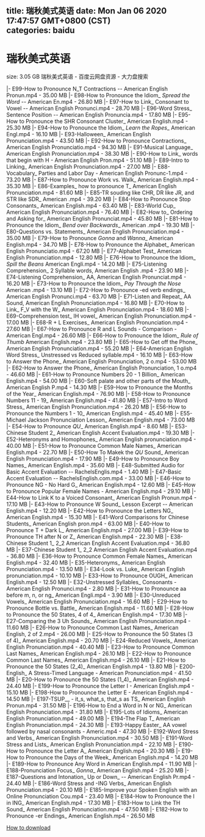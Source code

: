 
title: 瑞秋美式英语
date: Mon Jan 06 2020 17:47:57 GMT+0800 (CST)    
categories: baidu
---

# 瑞秋美式英语
size: 3.05 GB
 瑞秋美式英语 - 百度云网盘资源 - 大力盘搜索
 
|- E99-How to Pronounce N_T Contractions -- American English Pronun.mp4 - 35.00 MB
|- E98-How to Pronounce the Idiom_ _Spread the Word_ -- American En.mp4 - 26.80 MB
|- E97-How to Link_ Consonant to Vowel -- American English Pronunci.mp4 - 28.70 MB
|- E96-Word Stress_ Sentence Position -- American English Pronuncia.mp4 - 17.80 MB
|- E95-How to Pronounce the SHR Consonant Cluster_ American English.mp4 - 25.30 MB
|- E94-How to Pronounce the Idiom_ _Learn the Ropes__ American Engl.mp4 - 16.10 MB
|- E93-Halloween_ American English Pronunciation.mp4 - 43.50 MB
|- E92-How to Pronounce Contractions_ American English Pronunciatio.mp4 - 94.30 MB
|- E91-Musical Language_ American English Pronunciation.mp4 - 38.30 MB
|- E90-How to Link_ words that begin with H - American English Pron.mp4 - 51.10 MB
|- E89-Intro to Linking_ American English Pronunciation.mp4 - 27.00 MB
|- E88-Vocabulary_ Parties and Labor Day - American English Pronunc-1.mp4 - 73.20 MB
|- E87-How to Pronounce Work vs. Walk_ American English.mp4 - 35.30 MB
|- E86-Examples_ how to pronounce T_ American English Pronunciation.mp4 - 81.60 MB
|- E85-TR souding like CHR, DR like JR, and STR like SDR_ American .mp4 - 39.20 MB
|- E84-How to Pronounce Stop Consonants_ American English.mp4 - 63.40 MB
|- E83-World Cup_ American English Pronunciation.mp4 - 76.40 MB
|- E82-How to_ Ordering and Asking for_ American English Pronunciat.mp4 - 45.80 MB
|- E81-How to Pronounce the Idiom_ _Bend over Backwards__ American .mp4 - 19.30 MB
|- E80-Questions vs. Statements_ American English Pronunciation.mp4 - 35.00 MB
|- E79-How to Pronounce _Gonna_ and _Wanna__ American English.mp4 - 34.70 MB
|- E78-How to Pronounce the Alphabet_ American English Pronunciatio.mp4 - 67.20 MB
|- E77-Alphabet Test_ American English Pronunciation.mp4 - 12.80 MB
|- E76-How to Pronounce the Idiom_ _Spill the Beans_ American Engli.mp4 - 14.20 MB
|- E75-Listening Comprehension_ 2 Syllable words, American English .mp4 - 23.90 MB
|- E74-Listening Comprehension_ AA, American English Pronunciat.mp4 - 16.20 MB
|- E73-How to Pronounce the Idiom_ _Pay Through the Nose_ American .mp4 - 13.10 MB
|- E72-How to Pronounce -ed verb endings_ American English Pronunci.mp4 - 63.70 MB
|- E71-Listen and Repeat_ AA Sound, American English Pronunciation.mp4 - 16.80 MB
|- E70-How to Link_ F_V with the W_ American English Pronunciation.mp4 - 18.60 MB
|- E69-Comprehension test_ IH vowel_ American English Pronunciation.mp4 - 17.00 MB
|- E68-R + L Exercises_ American English Pronunciation.mp4 - 27.60 MB
|- E67-How to Pronounce R and L Sounds - Comparison - American Engl.mp4 - 26.60 MB
|- E66-How to Pronounce the Idiom_ _Rule of Thumb_ American English.mp4 - 23.80 MB
|- E65-How to Get off the Phone_ American English Pronunciation.mp4 - 55.20 MB
|- E64-American English Word Stress_ Unstressed vs Reduced syllable.mp4 - 16.10 MB
|- E63-How to Answer the Phone_ American English Pronunciation, 2 o.mp4 - 53.00 MB
|- E62-How to Answer the Phone_ American English Pronunciation, 1 o.mp4 - 46.60 MB
|- E61-How to Pronounce Numbers 20 - 1 Billion_ American English.mp4 - 54.00 MB
|- E60-Soft palate and other parts of the Mouth_ American English P.mp4 - 14.30 MB
|- E59-How to Pronounce the Months of the Year_ American English.mp4 - 76.90 MB
|- E58-How to Pronounce Numbers 11 - 19_ American English.mp4 - 41.80 MB
|- E57-Intro to Word Stress_ American English Pronunciation.mp4 - 26.20 MB
|- E56-How to Pronounce the Numbers 1 - 10_ American English.mp4 - 45.40 MB
|- E55-Michael Jackson Pronunciation Lesson_ American English.mp4 - 73.00 MB
|- E54-How to Pronounce _QU__ American English.mp4 - 8.60 MB
|- E53-Chinese Student 2_ American English Accent Evaluation.mp4 - 19.30 MB
|- E52-Heteronyms and Homophones_ American English pronunciation.mp4 - 40.00 MB
|- E51-How to Pronounce Common Male Names_ American English.mp4 - 22.70 MB
|- E50-How To Makek the _QU_ Sound_ American English Pronunciation.mp4 - 17.90 MB
|- E49-How to Pronounce Boy Names_ American English.mp4 - 35.60 MB
|- E48-Submitted Audio for Basic Accent Evaluation -- RachelsEnglis.mp4 - 1.40 MB
|- E47-Basic Accent Evaluation -- RachelsEnglish.com.mp4 - 33.00 MB
|- E46-How to Pronounce NG - No Hard G_ American English.mp4 - 12.60 MB
|- E45-How to Pronounce Popular Female Names - American English.mp4 - 29.10 MB
|- E44-How to Link K to a Voiced Consonant_ American English Pronun.mp4 - 17.10 MB
|- E43-How to Pronounce W Sound_ Lesson Excerpt -- American English.mp4 - 12.20 MB
|- E42-How to Pronounce the Letters NG_ American English.mp4 - 15.30 MB
|- E41-Word Comparisons for Chinese Students_ American English pron.mp4 - 63.00 MB
|- E40-How to Pronounce T + Dark L_ American English.mp4 - 27.00 MB
|- E39-How to Pronounce TH after N or Z_ American English.mp4 - 22.30 MB
|- E38-Chinese Student 1_ 2_2 American English Accent Evaluation.mp4 - 36.80 MB
|- E37-Chinese Student 1_ 2_2 American English Accent Evaluation.mp4 - 36.80 MB
|- E36-How to Pronounce Common Female Names_ American English.mp4 - 32.40 MB
|- E35-Heteronyms_ American English Pronunciation.mp4 - 13.50 MB
|- E34-Look vs. Luke_ American English pronunciation.mp4 - 10.10 MB
|- E33-How to Pronounce OUGH_ American English.mp4 - 12.50 MB
|- E32-Unstressed Syllables_ Consonants - American English Pronunci.mp4 - 2.80 MB
|- E31-How to Pronounce aa before m, n, or ng_ American Engli.mp4 - 3.90 MB
|- E30-Unreduced Vowels_ American English Pronunciation.mp4 - 16.60 MB
|- E29-How to Pronounce Bottle vs. Battle_ American English.mp4 - 11.60 MB
|- E28-How to Pronounce the 50 States, 4 of 4_ American English.mp4 - 17.30 MB
|- E27-Comparing the 3 Uh Sounds_ American English Pronunciation.mp4 - 11.60 MB
|- E26-How to Pronounce Common Last Names_ American English, 2 of 2.mp4 - 26.00 MB
|- E25-How to Pronounce the 50 States (3 of 4)_ American English.mp4 - 20.70 MB
|- E24-Reduced Vowels_ American English Pronunciation.mp4 - 40.40 MB
|- E23-How to Pronounce Common Last Names_ American English.mp4 - 26.10 MB
|- E22-How to Pronounce Common Last Names_ American English.mp4 - 26.10 MB
|- E21-How to Pronounce the 50 States (2_4)_ American English.mp4 - 13.80 MB
|- E200-English_ A Stress-Timed Language - American Pronunciation.mp4 - 41.50 MB
|- E20-How to Pronounce the 50 States (1_4)_ American English.mp4 - 24.40 MB
|- E199-How to Pronounce the Letter I - American English.mp4 - 15.10 MB
|- E198-How to Pronounce the Letter E - American English.mp4 - 14.50 MB
|- E197-TSUP__ - it_s, what_s, that_s as TS_ American English Pronun.mp4 - 31.50 MB
|- E196-How to End a Word in N or NG_ American English Pronunciation.mp4 - 31.80 MB
|- E195-Lots of Idioms_ American English Pronunciation.mp4 - 49.00 MB
|- E194-The Flap T_ American English Pronunciation.mp4 - 24.30 MB
|- E193-Happy Easter_ AA vowel followed by nasal consonants - Americ.mp4 - 47.30 MB
|- E192-Word Stress and Verbs_ American English Pronunciation.mp4 - 30.50 MB
|- E191-Word Stress and Lists_ American English Pronunciation.mp4 - 22.10 MB
|- E190-How to Pronounce the Letter A_ American English.mp4 - 20.30 MB
|- E19-How to Pronounce the Days of the Week_ American English.mp4 - 14.20 MB
|- E189-How to Pronounce Any Word in American English.mp4 - 11.90 MB
|- E188-Pronunciation Focus_ _Gonna__ American English.mp4 - 25.20 MB
|- E187-Questions and Intonation_ Up or Down_ -- American English Pr.mp4 - 24.40 MB
|- E186-Word Stress and -ING Verbs_ American English Pronunciation.mp4 - 20.10 MB
|- E185-Improve your Spoken English with an Online Pronunciation Cou.mp4 - 23.40 MB
|- E184-How to Pronounce the I in ING_ American English.mp4 - 17.30 MB
|- E183-How to Link the TH Sound_ American English Pronunciation.mp4 - 47.50 MB
|- E182-How to Pronounce -er Endings_ American English.mp4 - 26.50 MB

[How to download](https://bpcam.bemobtrk.com/go/2ceec3aa-1ca2-46d6-b9ff-aaa5c184517c?jno=2297)